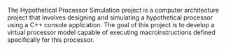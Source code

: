 The Hypothetical Processor Simulation project is a computer architecture project that involves designing and simulating a hypothetical processor using a C++ console application. The goal of this project is to develop a virtual processor model capable of executing macroinstructions defined specifically for this processor.
